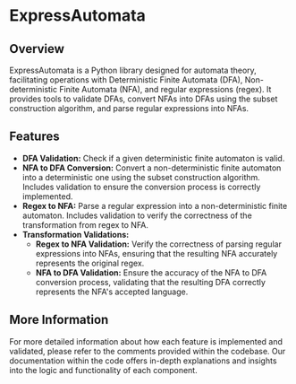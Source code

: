 # ExpressAutomata

## Overview

ExpressAutomata is a Python library designed for automata theory, facilitating operations with Deterministic Finite Automata (DFA), Non-deterministic Finite Automata (NFA), and regular expressions (regex). It provides tools to validate DFAs, convert NFAs into DFAs using the subset construction algorithm, and parse regular expressions into NFAs.

## Features

- **DFA Validation:** Check if a given deterministic finite automaton is valid.
- **NFA to DFA Conversion:** Convert a non-deterministic finite automaton into a deterministic one using the subset construction algorithm. Includes validation to ensure the conversion process is correctly implemented.
- **Regex to NFA:** Parse a regular expression into a non-deterministic finite automaton. Includes validation to verify the correctness of the transformation from regex to NFA.
- **Transformation Validations:**
  - **Regex to NFA Validation:** Verify the correctness of parsing regular expressions into NFAs, ensuring that the resulting NFA accurately represents the original regex.
  - **NFA to DFA Validation:** Ensure the accuracy of the NFA to DFA conversion process, validating that the resulting DFA correctly represents the NFA's accepted language.
 
## More Information

For more detailed information about how each feature is implemented and validated, please refer to the comments provided within the codebase. Our documentation within the code offers in-depth explanations and insights into the logic and functionality of each component.

